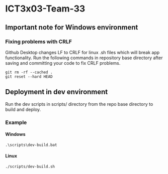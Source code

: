 # ICT3x03-Team-33
## Important note for Windows environment
### Fixing problems with CRLF
Github Desktop changes LF to CRLF for linux .sh files which will break app functionality. Run the following commands in repository base directory after saving and committing your code to fix CRLF problems.
```
git rm -rf --cached .
git reset --hard HEAD
```

## Deployment in dev environment
Run the dev scripts in scripts/ directory from the repo base directory to build and deploy.

### Example
#### Windows
```.\scripts\dev-build.bat```
#### Linux
```./scripts/dev-build.sh```
